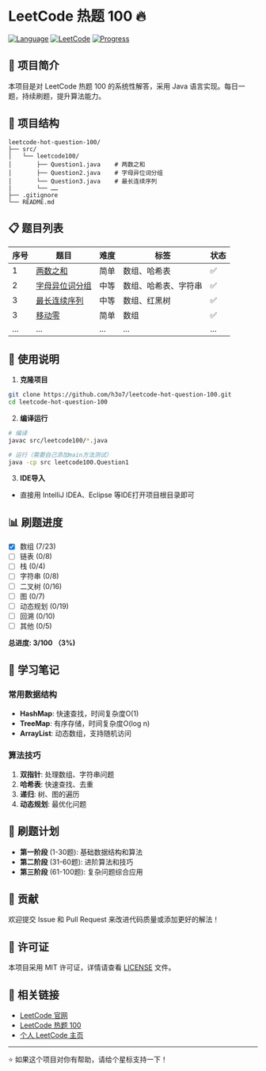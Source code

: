 # LeetCode 热题 100 🔥

[![Language](https://img.shields.io/badge/Language-Java-orange.svg)](https://www.java.com/)
[![LeetCode](https://img.shields.io/badge/LeetCode-Hot100-yellow.svg)](https://leetcode.cn/studyplan/top-100-liked/)
[![Progress](https://img.shields.io/badge/Progress-2%2F100-brightgreen.svg)]()

## 📖 项目简介

本项目是对 LeetCode 热题 100 的系统性解答，采用 Java 语言实现。每日一题，持续刷题，提升算法能力。

## 📁 项目结构

```
leetcode-hot-question-100/
├── src/
│   └── leetcode100/
│       ├── Question1.java    # 两数之和
│       ├── Question2.java    # 字母异位词分组
│       └── Question3.java    # 最长连续序列
|       └── ……
├── .gitignore
└── README.md
```

## 📋 题目列表

| 序号 | 题目 | 难度 | 标签 | 状态 |
|------|------|------|------|------|
| 1 | [两数之和](src/leetcode100/Question1.java) | 简单 | 数组、哈希表 | ✅ |
| 2 | [字母异位词分组](src/leetcode100/Question2.java) | 中等 | 数组、哈希表、字符串 | ✅ |
| 3 | [最长连续序列](src/leetcode100/Question3.java) | 中等 | 数组、红黑树 | ✅  |
| 3 | [移动零](src/leetcode100/Question4.java) | 简单 | 数组 | ✅  |
| ... | ... | ... | ... | ... |

## 🚀 使用说明

1. **克隆项目**
```bash
git clone https://github.com/h3o7/leetcode-hot-question-100.git
cd leetcode-hot-question-100
```

2. **编译运行**
```bash
# 编译
javac src/leetcode100/*.java

# 运行（需要自己添加main方法测试）
java -cp src leetcode100.Question1
```

3. **IDE导入**
- 直接用 IntelliJ IDEA、Eclipse 等IDE打开项目根目录即可

## 📊 刷题进度

- [x] 数组 (7/23)
- [ ] 链表 (0/8)
- [ ] 栈 (0/4)
- [ ] 字符串 (0/8)
- [ ] 二叉树 (0/16)
- [ ] 图 (0/7)
- [ ] 动态规划 (0/19)
- [ ] 回溯 (0/10)
- [ ] 其他 (0/5)

**总进度: 3/100 （3%)**

## 📝 学习笔记

### 常用数据结构
- **HashMap**: 快速查找，时间复杂度O(1)
- **TreeMap**: 有序存储，时间复杂度O(log n)
- **ArrayList**: 动态数组，支持随机访问

### 算法技巧
1. **双指针**: 处理数组、字符串问题
2. **哈希表**: 快速查找、去重
3. **递归**: 树、图的遍历
4. **动态规划**: 最优化问题

## 🎯 刷题计划

- **第一阶段** (1-30题): 基础数据结构和算法
- **第二阶段** (31-60题): 进阶算法和技巧
- **第三阶段** (61-100题): 复杂问题综合应用

## 🤝 贡献

欢迎提交 Issue 和 Pull Request 来改进代码质量或添加更好的解法！

## 📄 许可证

本项目采用 MIT 许可证，详情请查看 [LICENSE](LICENSE) 文件。

## 🔗 相关链接

- [LeetCode 官网](https://leetcode.cn/)
- [LeetCode 热题 100](https://leetcode.cn/studyplan/top-100-liked/)
- [个人 LeetCode 主页](https://leetcode.cn/u/h3o7/)

---

⭐ 如果这个项目对你有帮助，请给个星标支持一下！
